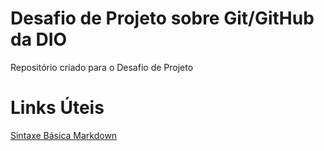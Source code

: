 # Desafio de Projeto sobre Git/GitHub da DIO
Repositório criado para o Desafio de Projeto

# Links Úteis
[Sintaxe Básica Markdown](https://www.markdownguide.org/basic-syntax/)